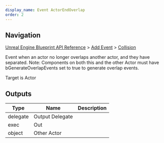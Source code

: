 ```yaml
---
display_name: Event ActorEndOverlap
order: 2
---
```

## Navigation

[Unreal Engine Blueprint API Reference](https://dev.epicgames.com/documentation/en-us/unreal-engine/BlueprintAPI) > [Add Event](https://dev.epicgames.com/documentation/en-us/unreal-engine/BlueprintAPI/AddEvent) > [Collision](https://dev.epicgames.com/documentation/en-us/unreal-engine/BlueprintAPI/AddEvent/Collision)

Event when an actor no longer overlaps another actor, and they have separated.
Note: Components on both this and the other Actor must have bGenerateOverlapEvents set to true to generate overlap events.

Target is Actor

## Outputs

| Type | Name | Description |
| --- | --- | --- |
| delegate | Output Delegate |  |
| exec | Out |  |
| object | Other Actor |  |
